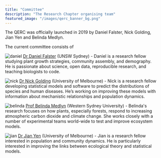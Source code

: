 ```yaml
---
title: "Committee"
description: "The Research Chapter organising team"
featured_image: "/images/qerc_banner_bg.png"
---
```


The QERC was officially launched in 2019 by Daniel Falster, Nick Golding, Jian Yen and Belinda Medlyn.  

The current committee consists of

![daniel](/images/daniel.jpg)
[Dr Daniel Falster](http://danielfalster.com/) (UNSW Sydney) - Daniel is a research fellow studying plant growth strategies, community assembly, and demography. He is passionate about science, open data, reproducible research, and teaching biologists to code.

![nick](/images/nick.jpg)
[Dr Nick Golding](https://scholar.google.co.uk/citations?user=peoal7wAAAAJ&hl=en) (University of Melbourne) - Nick is a research fellow developing statistical models and software to predict the distributions of species and human diseases. He’s working on improving these models with information about mechanistic relationships and population dynamics.

![belinda](/images/belinda.jpg)
[Prof Belinda Medlyn](https://www.westernsydney.edu.au/hie/people/researchers/professor_belinda_medlyn) (Western Sydney University) - Belinda's research focuses on how plants, especially forests, respond to increasing atmospheric carbon dioxide and climate change. She works closely with a number of experimental teams world-wide to test and improve ecosystem models.

![jian](/images/jian.jpg)
[Dr Jian Yen](https://jdyen.wordpress.com/) (University of Melbourne) - Jian is a research fellow interested in population and community dynamics. He is particularly interested in improving the links between ecological theory and statistical models.
 
